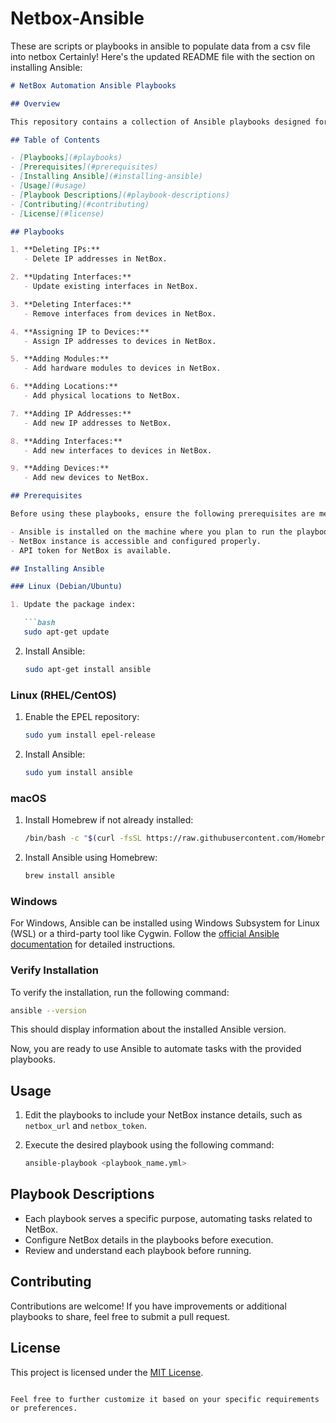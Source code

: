 # Netbox-Ansible
These are scripts or playbooks in ansible to populate data from a csv file into netbox
Certainly! Here's the updated README file with the section on installing Ansible:

```markdown
# NetBox Automation Ansible Playbooks

## Overview

This repository contains a collection of Ansible playbooks designed for automating various tasks related to NetBox, an open-source IP address management (IPAM) and data center infrastructure management (DCIM) tool. These playbooks leverage the NetBox Ansible collection for seamless integration.

## Table of Contents

- [Playbooks](#playbooks)
- [Prerequisites](#prerequisites)
- [Installing Ansible](#installing-ansible)
- [Usage](#usage)
- [Playbook Descriptions](#playbook-descriptions)
- [Contributing](#contributing)
- [License](#license)

## Playbooks

1. **Deleting IPs:**
   - Delete IP addresses in NetBox.

2. **Updating Interfaces:**
   - Update existing interfaces in NetBox.

3. **Deleting Interfaces:**
   - Remove interfaces from devices in NetBox.

4. **Assigning IP to Devices:**
   - Assign IP addresses to devices in NetBox.

5. **Adding Modules:**
   - Add hardware modules to devices in NetBox.

6. **Adding Locations:**
   - Add physical locations to NetBox.

7. **Adding IP Addresses:**
   - Add new IP addresses to NetBox.

8. **Adding Interfaces:**
   - Add new interfaces to devices in NetBox.

9. **Adding Devices:**
   - Add new devices to NetBox.

## Prerequisites

Before using these playbooks, ensure the following prerequisites are met:

- Ansible is installed on the machine where you plan to run the playbooks.
- NetBox instance is accessible and configured properly.
- API token for NetBox is available.

## Installing Ansible

### Linux (Debian/Ubuntu)

1. Update the package index:

   ```bash
   sudo apt-get update
   ```

2. Install Ansible:

   ```bash
   sudo apt-get install ansible
   ```

### Linux (RHEL/CentOS)

1. Enable the EPEL repository:

   ```bash
   sudo yum install epel-release
   ```

2. Install Ansible:

   ```bash
   sudo yum install ansible
   ```

### macOS

1. Install Homebrew if not already installed:

   ```bash
   /bin/bash -c "$(curl -fsSL https://raw.githubusercontent.com/Homebrew/install/HEAD/install.sh)"
   ```

2. Install Ansible using Homebrew:

   ```bash
   brew install ansible
   ```

### Windows

For Windows, Ansible can be installed using Windows Subsystem for Linux (WSL) or a third-party tool like Cygwin. Follow the [official Ansible documentation](https://docs.ansible.com/ansible/latest/installation_guide/intro_installation.html#installing-ansible-on-windows) for detailed instructions.

### Verify Installation

To verify the installation, run the following command:

```bash
ansible --version
```

This should display information about the installed Ansible version.

Now, you are ready to use Ansible to automate tasks with the provided playbooks.

## Usage


1. Edit the playbooks to include your NetBox instance details, such as `netbox_url` and `netbox_token`.

2. Execute the desired playbook using the following command:

   ```bash
   ansible-playbook <playbook_name.yml>
   ```

## Playbook Descriptions

- Each playbook serves a specific purpose, automating tasks related to NetBox.
- Configure NetBox details in the playbooks before execution.
- Review and understand each playbook before running.

## Contributing

Contributions are welcome! If you have improvements or additional playbooks to share, feel free to submit a pull request.

## License

This project is licensed under the [MIT License](LICENSE).
```

Feel free to further customize it based on your specific requirements or preferences.
